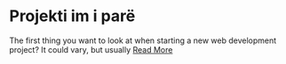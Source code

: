 # Projekti im i parë

The first thing you want to look at when starting a new web development project? It could vary, but usually
[Read More](www.google.com)
